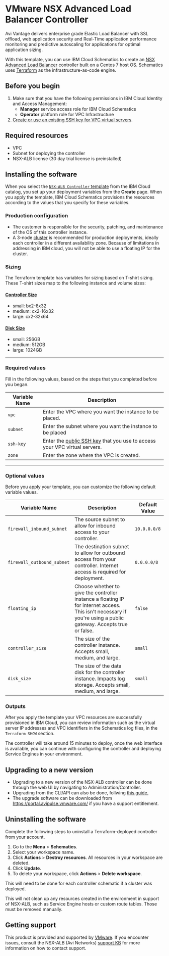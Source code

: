 # VMware NSX Advanced Load Balancer Controller



<!-- Start with a short description that explains what the product is, why a customer would want to install and use it, etc. The following info is used here as an example. Be sure to update it accordingly. -->

Avi Vantage delivers enterprise grade Elastic Load Balancer with SSL offload, web application security and Real-Time application performance monitoring and predictive autoscaling for applications for optimal application sizing.

With this template, you can use IBM Cloud Schematics to create an [NSX Advanced Load Balancer](https://avinetworks.com/why-avi/multi-cloud-load-balancing/) controller built on a Centos 7 host OS. Schematics uses [Terraform](https://www.terraform.io/) as the infrastructure-as-code engine.  

## Before you begin

<!-- List any prereqs including required permissions, capacity requirements, etc. The following info is used as an example. Update accordingly. -->


1.  Make sure that you have the following permissions in IBM Cloud Identity and Access Management:
    * **Manager** service access role for IBM Cloud Schematics
    * **Operator** platform role for VPC Infrastructure
2. [Create or use an existing SSH key for VPC virtual servers](https://cloud.ibm.com/docs/vpc?topic=vpc-ssh-keys).

## Required resources
* VPC
* Subnet for deploying the controller
* NSX-ALB license  (30 day trial license is preinstalled)


## Installing the software

<!-- Recommendation is to not include the large table of configuration parameters that are listed on the Create page. -->

When you select the [`NSX-ALB Controller` template](https://github.com/avinetworks/devops/terraform/ibm_catalog) from the IBM Cloud catalog, you set up your deployment variables from the **Create** page. When you apply the template, IBM 
Cloud Schematics provisions the resources according to the values that you specify for these variables.
### Production configuration
* The customer is responsible for the security, patching, and maintenance of the OS of this controller instance.  
* A 3-node [cluster](https://avinetworks.com/docs/latest/configure-controller-ha-cluster/) is recommended for production deployments, ideally each controller in a different availability zone.  Because of limitations in addressing in IBM cloud, you will not be able to use a floating IP for the cluster.

<!-- Add additional H3 level headings as needed for sections that apply to use on IBM Cloud such as network policy, persistence, cluster topologies, etc.
### H3
### H3
-->

### Sizing
The Terraform template has variables for sizing based on T-shirt sizing.  These T-shirt sizes map to the following instance and volume sizes:
#### [Controller Size](https://avinetworks.com/docs/latest/avi-controller-sizing/)
* small:  bx2-8x32
* medium: cx2-16x32
* large:  cx2-32x64
#### [Disk Size](https://avinetworks.com/docs/latest/avi-controller-sizing/)
* small:  256GB
* medium: 512GB
* large:  1024GB

---
### Required values
Fill in the following values, based on the steps that you completed before you began.

|Variable Name|Description|
|-------------|-----------|
|`vpc`|Enter the VPC where you want the instance to be placed. |
|`subnet`|Enter the subnet where you want the instance to be placed|
|`ssh-key`|Enter the [public SSH key](https://cloud.ibm.com/docs/vpc?topic=vpc-ssh-keys) that you use to access your VPC virtual servers. |
|`zone`|Enter the zone where the VPC is created.|

---
### Optional values
Before you apply your template, you can customize the following default variable values.

|Variable Name|Description|Default Value|
|-------------|-----------|-------------|
|`firewall_inbound_subnet`|The source subnet to allow for inbound access to your controller. |`10.0.0.0/8`|
|`firewall_outbound_subnet`|The destination subnet to allow for outbound access from your controller.  Internet access is required for deployment.|`0.0.0.0/8`|
|`floating_ip`|Choose whether to give the controller instance a floating IP for internet access.  This isn't necessary if you're using a public gateway.  Accepts true or false.|`false`|
|`controller_size`|The size of the controller instance.  Accepts small, medium, and large.|`small`|
|`disk_size`|The size of the data disk for the controller instance.  Impacts log storage. Accepts small, medium, and large.|`small`|

### Outputs
After you apply the template your VPC resources are successfully provisioned in IBM Cloud, you can review information such as the virtual server IP addresses and VPC identifiers in the Schematics log files, in the `Terraform SHOW` section.

The controller will take around 15 minutes to deploy, once the web interface is available, you can continue with configuring the controller and deploying Service Engines in your environment.

## Upgrading to a new version

<!-- How can a user upgrade to a new version when it's available? The following info is used as an example. Update accordingly. -->

* Upgrading to a new version of the NSX-ALB controller can be done through the web UI by navigating to Administration/Controller.
* Upgrading from the CLI/API can also be done, follwing [this guide.](https://avinetworks.com/docs/latest/flexible-upgrades/)
* The upgrade software can be downloaded from https://portal.avipulse.vmware.com/ if you have a support entitlement.


## Uninstalling the software

<!-- How can a user uninstall this product? The following info is used as an example. Update accordingly. -->

Complete the following steps to uninstall a Terraform-deployed controller from your account. 

1. Go to the **Menu** > **Schematics**.
2. Select your workspace name. 
3. Click **Actions** > **Destroy resources**. All resources in your workspace are deleted.
4. Click **Update**.
5. To delete your workspace, click **Actions** > **Delete workspace**.

This will need to be done for each controller schematic if a cluster was deployed.

This will not clean up any resources created in the environment in support of NSX-ALB, such as Service Engine hosts or custom route tables.  Those must be removed manually.

## Getting support

<!-- Reuse the support information (contact info and availability) that your team provided on the Support tab in Partner Center exactly as is. The following is an example. -->

This product is provided and supported by [VMware](https://www.vmware.com/support/services.html). If you encounter issues, consult the NSX-ALB (Avi Networks) [support KB](https://avinetworks.com/docs/latest/support-overview/) for more information on how to contact support.
